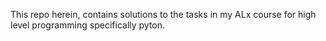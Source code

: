 This repo herein, contains solutions to the tasks in my ALx course
for high level programming specifically pyton.
